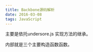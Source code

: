 ```yaml
---
title: Backbone源码解析
date: 2016-03-08
tags: JavaScript
---
```


主要是依托undersore.js 实现方法的继承。

内部就是三个主要构造函数函数。
